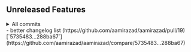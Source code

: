 ## Unreleased Features

<details>
<summary>All commits</summary>

- nobara-pc: 2025-09-27 20:22:16 by [@aamirazad](https://github.com/aamirazad) for https://github.com/aamirazad/aamirazad/pull/21 ([`be38d66...44508be`](https://github.com/aamirazad/aamirazad/compare/be38d66...44508be))


- another test (https://github.com/aamirazad/aamirazad/pull/18) [`f3b02a5...3b65ded`](https://github.com/aamirazad/aamirazad/compare/f3b02a5...3b65ded)

- didnt work by [@aamirazad](https://github.com/aamirazad) for https://github.com/aamirazad/aamirazad/pull/20 ([`1f0c2d0...ce612d1`](https://github.com/aamirazad/aamirazad/compare/1f0c2d0...ce612d1))

</details>
- better changelog list (https://github.com/aamirazad/aamirazad/pull/19) [`5735483...288ba67`](https://github.com/aamirazad/aamirazad/compare/5735483...288ba67)


